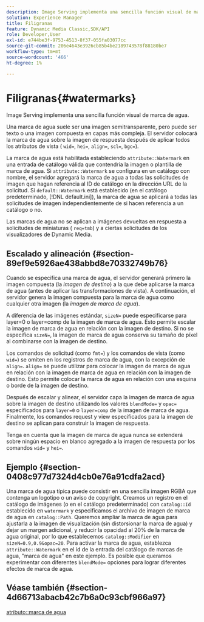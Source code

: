 ```yaml
---
description: Image Serving implementa una sencilla función visual de marca de agua.
solution: Experience Manager
title: Filigranas
feature: Dynamic Media Classic,SDK/API
role: Developer,User
exl-id: e744be3f-9753-4513-8f37-055fa03077cc
source-git-commit: 206e4643e3926cb85b4be2189743578f88180be7
workflow-type: tm+mt
source-wordcount: '466'
ht-degree: 1%

---
```


# Filigranas{#watermarks}

Image Serving implementa una sencilla función visual de marca de agua.

Una marca de agua suele ser una imagen semitransparente, pero puede ser texto o una imagen compuesta en capas más compleja. El servidor colocará la marca de agua sobre la imagen de respuesta después de aplicar todos los atributos de vista ( `wid=`, `hei=`, `align=`, `scl=`, `bgc=`).

La marca de agua está habilitada estableciendo `attribute::Watermark` en una entrada de catálogo válida que contendría la imagen o plantilla de marca de agua. Si `attribute::Watermark` se configura en un catálogo con nombre, el servidor agregará la marca de agua a todas las solicitudes de imagen que hagan referencia al ID de catálogo en la dirección URL de la solicitud. Si `default::Watermark` está establecido (en el catálogo predeterminado, [!DNL default.ini]), la marca de agua se aplicará a todas las solicitudes de imagen independientemente de si hacen referencia a un catálogo o no.

Las marcas de agua no se aplican a imágenes devueltas en respuesta a solicitudes de miniaturas ( `req=tmb`) y a ciertas solicitudes de los visualizadores de Dynamic Media.

## Escalado y alineación {#section-89ef9e5926ae438abbd8e70332749b76}

Cuando se especifica una marca de agua, el servidor generará primero la imagen compuesta (la *imagen de destino*) a la que debe aplicarse la marca de agua (antes de aplicar las transformaciones de vista). A continuación, el servidor genera la imagen compuesta para la marca de agua como cualquier otra imagen (la *imagen de marca de agua*).

A diferencia de las imágenes estándar, `sizeN=` puede especificarse para layer=0 o layer=comp de la imagen de marca de agua. Esto permite escalar la imagen de marca de agua en relación con la imagen de destino. Si no se especifica `sizeN=`, la imagen de marca de agua conserva su tamaño de píxel al combinarse con la imagen de destino.

Los comandos de solicitud (como `fmt=`) y los comandos de vista (como `wid=`) se omiten en los registros de marca de agua, con la excepción de `align=`. `align=` se puede utilizar para colocar la imagen de marca de agua en relación con la imagen de marca de agua en relación con la imagen de destino. Esto permite colocar la marca de agua en relación con una esquina o borde de la imagen de destino.

Después de escalar y alinear, el servidor capa la imagen de marca de agua sobre la imagen de destino utilizando los valores `blendMode=` y `opac=` especificados para `layer=0` o `layer=comp` de la imagen de marca de agua. Finalmente, los comandos request y view especificados para la imagen de destino se aplican para construir la imagen de respuesta.

Tenga en cuenta que la imagen de marca de agua nunca se extenderá sobre ningún espacio en blanco agregado a la imagen de respuesta por los comandos `wid=` y `hei=`.

## Ejemplo {#section-0408c977d7324d4cb0e76a91cdfa2acd}

Una marca de agua típica puede consistir en una sencilla imagen RGBA que contenga un logotipo o un aviso de copyright. Creamos un registro en el catálogo de imágenes (o en el catálogo predeterminado) con `catalog::Id` establecido en `watermark` y especificamos el archivo de imagen de marca de agua en `catalog::Path`. Queremos ampliar la marca de agua para ajustarla a la imagen de visualización (sin distorsionar la marca de agua) y dejar un margen adicional, y reducir la opacidad al 20% de la marca de agua original, por lo que establecemos `catalog::Modifier` en `sizeN=0.9,0.9&opac=20`. Para activar la marca de agua, establezca `attribute::Watermark` en el id de la entrada del catálogo de marcas de agua, &quot;marca de agua&quot; en este ejemplo. Es posible que queramos experimentar con diferentes `blendMode=` opciones para lograr diferentes efectos de marca de agua.

## Véase también {#section-4d66713abacb42c7b6a0c93cbf966a97}

[atributo::marca de agua](../../../../../is-api/image-catalog/image-serving-api-ref/c-image-catalog-reference/c-attributes-reference/r-watermark.md#reference-942b50acb2dd43a5ae498dc41ea9ac9b)
